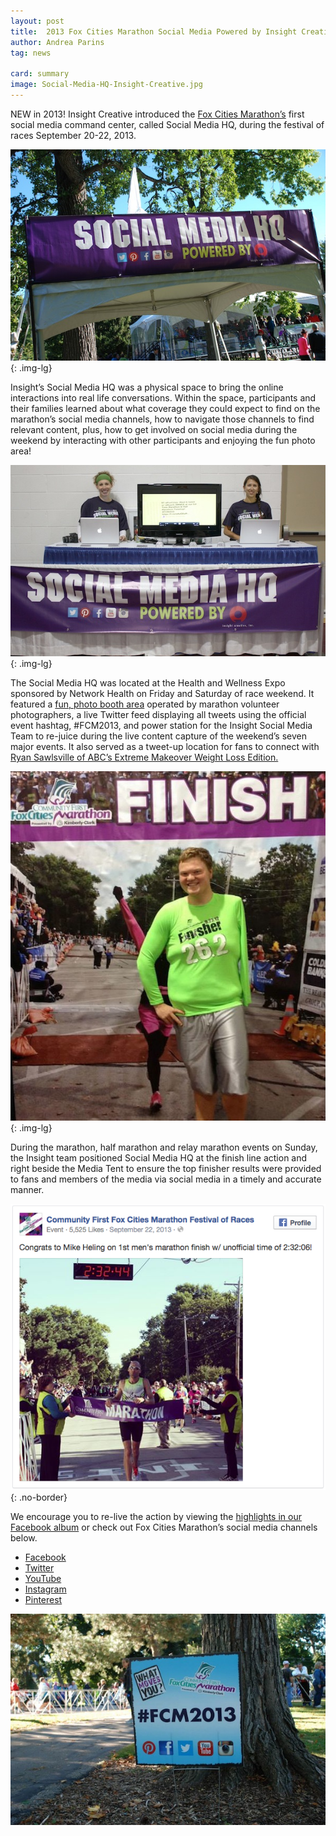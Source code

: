 ```yaml
---
layout: post
title:  2013 Fox Cities Marathon Social Media Powered by Insight Creative
author: Andrea Parins
tag: news

card: summary
image: Social-Media-HQ-Insight-Creative.jpg
---
```


NEW in 2013! Insight Creative introduced the [Fox Cities Marathon’s](http://foxcitiesmarathon.org/) first social media command center, called Social Media HQ, during the festival of races September 20-22, 2013.

![](/img/Social-Media-HQ-Insight-Creative.jpg){: .img-lg}

Insight’s Social Media HQ was a physical space to bring the online interactions into real life conversations. Within the space, participants and their families learned about what coverage they could expect to find on the marathon’s social media channels, how to navigate those channels to find relevant content, plus, how to get involved on social media during the weekend by interacting with other participants and enjoying the fun photo area!

![](/img/Insight-Creative-Social-Media-Expo.jpg){: .img-lg}

The Social Media HQ was located at the Health and Wellness Expo sponsored by Network Health on Friday and Saturday of race weekend. It featured a [fun, photo booth area](https://www.facebook.com/media/set/?set=a.10151904708744925.1073741835.247587009924&type=3) operated by marathon volunteer photographers, a live Twitter feed displaying all tweets using the official event hashtag, #FCM2013, and power station for the Insight Social Media Team to re-juice during the live content capture of the weekend’s seven major events. It also served as a tweet-up location for fans to connect with [Ryan Sawlsville of ABC’s Extreme Makeover Weight Loss Edition.](https://www.facebook.com/Sawlsville)

![](/img/Ryan-Sawlsville-Fox-Cities-Marathon.jpg){: .img-lg}

During the marathon, half marathon and relay marathon events on Sunday, the Insight team positioned Social Media HQ at the finish line action and right beside the Media Tent to ensure the top finisher results were provided to fans and members of the media via social media in a timely and accurate manner.

![](/img/first-mens-marathon-finish.png){: .no-border}

We encourage you to re-live the action by viewing the [highlights in our Facebook album](https://www.facebook.com/insightcreativeinc) or check out Fox Cities Marathon’s social media channels below.

* [Facebook](https://www.facebook.com/foxcitiesmarathon)
* [Twitter](https://twitter.com/foxcities)
* [YouTube](https://www.youtube.com/user/fcmarathon)
* [Instagram](http://instagram.com/foxcities#)
* [Pinterest](http://www.pinterest.com/foxcitiesmarath/)

![](/img/Social-Media-Fox-Cities-Marathon.jpg)
